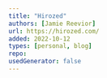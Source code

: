 ```yaml
---
title: "Hirozed"
authors: [Jamie Reevior]
url: https://hirozed.com/
added: 2022-10-12
types: [personal, blog]
repo: 
usedGenerator: false
---
```

